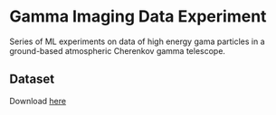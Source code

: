 # Gamma Imaging Data Experiment

Series of ML experiments on data of high energy gama particles in a ground-based atmospheric Cherenkov gamma telescope.

## Dataset

Download [here](https://archive.ics.uci.edu/ml/machine-learning-databases/magic/magic04.data)